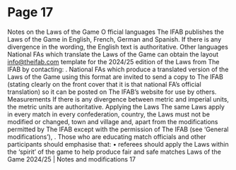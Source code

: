 # Page 17

Notes on the Laws
of the Game
O fficial languages
The IFAB publishes the Laws of the Game in English, French, German
and Spanish. If there is any divergence in the wording, the English text is
authoritative.
Other languages
National FAs which translate the Laws of the Game can obtain the layout
info@theifab.com
template for the 2024/25 edition of the Laws from The IFAB by contacting:
.
National FAs which produce a translated version of the Laws of the Game
using this format are invited to send a copy to The IFAB (stating clearly on
the front cover that it is that national FA’s official translation) so it can be
posted on The IFAB’s website for use by others.
Measurements
If there is any divergence between metric and imperial units, the metric units
are authoritative.
Applying the Laws
The same Laws apply in every match in every confederation, country,
the Laws must not be modified or changed,
town and village and, apart from the modifications permitted by The IFAB
except with the permission of The IFAB
(see ‘General modifications’),
.
Those who are educating match officials and other participants should
emphasise that:
• referees should apply the Laws within the ‘spirit’ of the game to help
produce fair and safe matches
Laws of the Game 2024/25 | Notes and modifications 17
